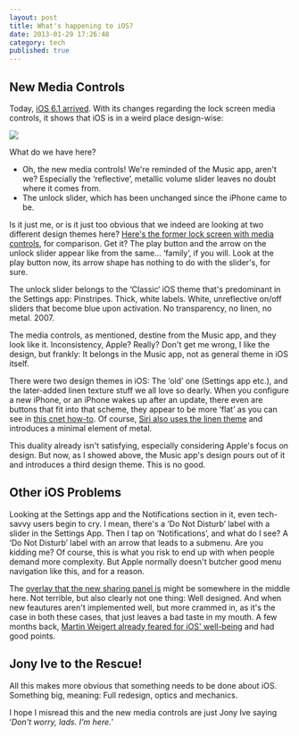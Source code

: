 ```yaml
---
layout: post
title: What's happening to iOS?
date: 2013-01-29 17:26:48
category: tech
published: true
---
```

## New Media Controls
Today, [iOS 6.1 arrived](http://www.loopinsight.com/2013/01/28/ios-6-1-released/). With its changes regarding the lock screen media controls, it shows that iOS is in a weird place design-wise:

<p class="pic"><img src="http://blog.timmschoof.com/images/controls_1.jpg"></p>

What do we have here?

* Oh, the new media controls! We're reminded of the Music app, aren't we? Especially the ‘reflective’, metallic volume slider leaves no doubt where it comes from.
* The unlock slider, which has been unchanged since the iPhone came to be.

Is it just me, or is it just too obvious that we indeed are looking at two different design themes here? [Here's the former lock screen with media controls](http://finerthings.in/ios/ios-6-1-brings-new-locked-screen-player-controls/attachment/ios-6-0-lock-player-controls/), for comparison. Get it? The play button and the arrow on the unlock slider appear like from the same... ‘family’, if you will. Look at the play button now, its arrow shape has nothing to do with the slider's, for sure. 

The unlock slider belongs to the ‘Classic‘ iOS theme that's predominant in the Settings app: Pinstripes. Thick, white labels. White, unreflective on/off sliders that become blue upon activation. No transparency, no linen, no metal. 2007.

The media controls, as mentioned, destine from the Music app, and they look like it.  Inconsistency, Apple? Really? Don't get me wrong, I like the design, but frankly: It belongs in the Music app, not as general theme in iOS itself. 

There were two design themes in iOS: The ‘old’ one (Settings app etc.), and the later-added linen texture stuff we all love so dearly. When you configure a new iPhone, or an iPhone wakes up after an update, there even are buttons that fit into that scheme, they appear to be more ‘flat’ as you can see in [this cnet how-to](http://howto.cnet.com/8301-11310_39-57516080-285/how-to-install-ios-6/). Of course, [Siri also uses the linen theme](https://www.apple.com/ios/siri/) and introduces a minimal element of metal.

This duality already isn't satisfying, especially considering Apple's focus on design. But now, as I showed above, the Music app's design pours out of it and introduces a third design theme. This is no good.  

## Other iOS Problems
Looking at the Settings app and the Notifications section in it, even tech-savvy users begin to cry. I mean, there's a ‘Do Not Disturb’ label with a slider in the Settings App. Then I tap on ‘Notifications’, and what do I see? A ‘Do Not Disturb’ label with an arrow that leads to a submenu. Are you kidding me? Of course, this is what you risk to end up with when people demand more complexity. But Apple normally doesn't butcher good menu navigation like this, and for a reason.

The [overlay that the new sharing panel is](http://blog.timmschoof.com/images/sharingpanel.jpg) might be somewhere in the middle here. Not terrible, but also clearly not one thing: Well designed. And when new feautures aren't implemented well, but more crammed in, as it's the case in both these cases, that just leaves a bad taste in my mouth. A few months back, [Martin Weigert already feared for iOS' well-being](http://martinweigert.com/why-i-worry-about-apple-and-ios-6/) and had good points.

## Jony Ive to the Rescue!
All this makes more obvious that something needs to be done about iOS. Something big, meaning: Full redesign, optics and mechanics. 

I hope I misread this and the new media controls are just Jony Ive saying ‘*Don't worry, lads. I'm here.*’